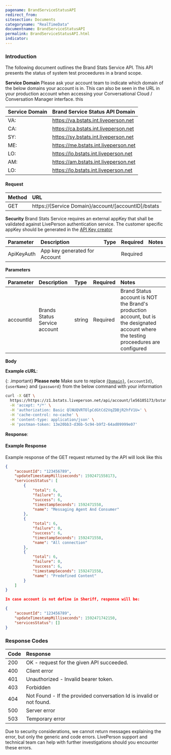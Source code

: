 ```yaml
---
pagename: BrandServiceStatusAPI
redirect_from:
sitesection: Documents
categoryname: "RealTimeData"
documentname: BrandServiceStatusAPI
permalink: BrandServiceStatusAPI.html
indicator:
---
```


### Introduction

The following document outlines the Brand Stats Service API. This API presents the status of system test proceedures in a brand scope.

**Service Domain**
Please ask your account team to indicate which domain of the below domains your account is in. This can also be seen in the URL in your production account when accessing your Conversational Cloud / Conversation Manager interface. this

| Service Domain | Brand Service Status API Domain      |
| :------------- | :----------------------------------- |
| VA:            | https://va.bstats.int.liveperson.net |
| CA:            | https://ca.bstats.int.liveperson.net |
| SY:            | https://sy.bstats.int.liveperson.net |
| ME:            | https://me.bstats.int.liveperson.net |
| LO:            | https://lo.bstats.int.liveperson.net |
| AM:            | https://am.bstats.int.liveperson.net |
| LO:            | https://lo.bstats.int.liveperson.net |

#### Request

| Method | URL                                                 |
| :----- | :-------------------------------------------------- |
| GET    | https://{Service Domain}/account/[accountID]/bstats |

**Security**
Brand Stats Service requires an external appKey that shall be validated against LivePerson authentication service. The customer specific appKey should be generated in the [API Key creator](https://developers.liveperson.com/api-guidelines-create-api-keys.html)

| Parameter  | Description                   | Type | Required | Notes |
| :--------- | :---------------------------- | :--- | :------- | :---- |
| ApiKeyAuth | App key generated for Account |      | Required |       |

**Parameters**

| Parameter | Description                   | Type   | Required | Notes                                                                                                                                  |
| :-------- | :---------------------------- | :----- | :------- | :------------------------------------------------------------------------------------------------------------------------------------- |
| accountId | Brands Status Service account | string | Required | Brand Status account is NOT the Brand's production account, but is the designated account where the testing proceedures are configured |

**Body**

**Example cURL**:

{: .important}
**Please note** Make sure to replace [`{Domain}`](#step-1-identify-the-third-party-bots-api-domain), `{accountId}`, `{userName}` and `{password}` from the below command with your information

```bash
curl -X GET \
  https://https://z1.bstats.liveperson.net/api/account/le56105173/bstats \
  -H 'accept: */*' \
  -H 'authorization: Basic QlNUQVRTOlpCdGtCd2VqZDBjR2hfV1U=' \
  -H 'cache-control: no-cache' \
  -H 'content-type: application/json' \
  -H 'postman-token: 13e20bb3-d36b-5c94-b9f2-64ad09999e07'
```

**Response**:

#### Example Response

Example response of the GET request returned by the API will look like this

```json
{
    "accountId": "123456789",
    "updateTimestampMilliseconds": 1592471558173,
    "servicesStatus": [
        {
            "total": 6,
            "failure": 0,
            "success": 6,
            "timestampSeconds": 1592471558,
            "name": "Messaging Agent And Consumer"
        },
        {
            "total": 6,
            "failure": 0,
            "success": 6,
            "timestampSeconds": 1592471558,
            "name": "All connection"
        },
        {
            "total": 6,
            "failure": 0,
            "success": 6,
            "timestampSeconds": 1592471558,
            "name": "Predefined Content"
        }
    ]
}

In case account is not define in Sheriff, response will be:

{
    "accountId": "123456789",
    "updateTimestampMilliseconds": 1592471742150,
    "servicesStatus": []
}

```

### Response Codes

| Code | Response                                                             |
| :--- | :------------------------------------------------------------------- |
| 200  | OK - request for the given API succeeded.                            |
| 400  | Client error                                                         |
| 401  | Unauthorized - Invalid bearer token.                                 |
| 403  | Forbidden                                                            |
| 404  | Not Found - If the provided conversation Id is invalid or not found. |
| 500  | Server error                                                         |
| 503  | Temporary error                                                      |

Due to security considerations, we cannot return messages explaining the error, but only the generic and code errors. LivePerson support and technical team can help with further investigations should you encounter these errors.
